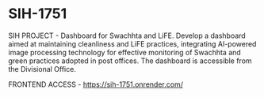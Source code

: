 # SIH-1751
SIH PROJECT - Dashboard for Swachhta and LiFE. Develop a dashboard aimed at maintaining cleanliness and LiFE practices, integrating AI-powered image processing technology for effective monitoring of Swachhta and green practices adopted in post offices. The dashboard is accessible from the Divisional Office.

FRONTEND ACCESS - https://sih-1751.onrender.com/
